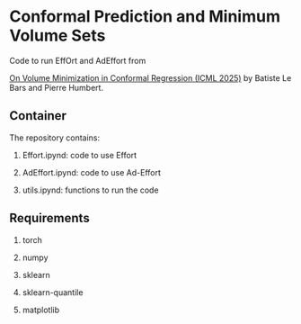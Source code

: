 # Conformal Prediction and Minimum Volume Sets

Code to run EffOrt and AdEffort from 

[On Volume Minimization in Conformal Regression (ICML 2025)](https://arxiv.org/abs/2502.09985) by Batiste Le Bars and Pierre Humbert.

## Container

The repository contains:

1) Effort.ipynd: code to use Effort

2) AdEffort.ipynd: code to use Ad-Effort

3) utils.ipynd: functions to run the code

## Requirements

1) torch

2) numpy

3) sklearn

4) sklearn-quantile 

5) matplotlib
